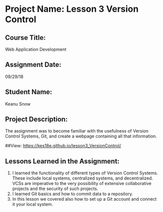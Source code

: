 # Project Name:  Lesson 3 Version Control


## Course Title:
Web Application Development

## Assignment Date:  
09/29/18

## Student Name:  
Keanu Snow

## Project Description:
The assignment was to become familiar with the usefulness of Version Control Systems, Git, and create a 
webpage containing all that information.

##View:
https://kes18e.github.io/lesson3_VersionControl/

## Lessons Learned in the Assignment:
1. I learned the functionality of different types of Version Control Systems. These include local systems, centralized systems, and decentralized. VCSs are imperative to the very possibility of extensive collaborative projects and the security of such projects.
2. I learned Git basics and how to commit data to a repository.
3. In this lesson we covered also how to set up a Git account and connect it your local system.

